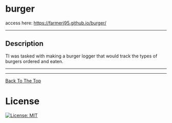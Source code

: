 # burger

access here: https://farmerj95.github.io/burger/

---
## Description

TI was tasked with making a burger logger that would track the types of burgers ordered and eaten.

---

  ---
  
  
[Back To The Top](#)

# License
[![License: MIT](https://img.shields.io/badge/License-MIT-yellow.svg)](https://opensource.org/licenses/MIT)